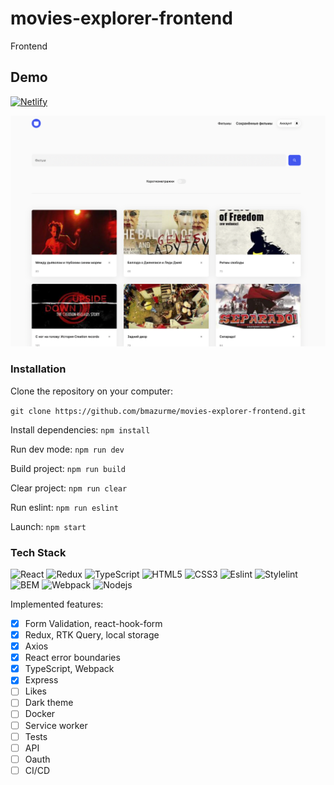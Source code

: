 # movies-explorer-frontend
Frontend

## Demo

[![Netlify](https://img.shields.io/badge/-Netlify-black?style=flat-square&logo=netlify)](https://graceful-cassata-eff5c3.netlify.app/)

![Alt-текст](https://github.com/bmazurme/movies-explorer-frontend/blob/main/src/images/cover-movie.png "demo")

### Installation
Clone the repository on your computer:

`git clone https://github.com/bmazurme/movies-explorer-frontend.git`

Install dependencies: `npm install`

Run dev mode: `npm run dev`

Build project: `npm run build`

Clear project: `npm run clear`

Run eslint: `npm run eslint`

Launch: `npm start`

### Tech Stack
![React](https://img.shields.io/badge/-React-black?style=flat-square&logo=react)
![Redux](https://img.shields.io/badge/-Redux-black?style=flat-square&logo=redux)
![TypeScript](https://img.shields.io/badge/-TypeScript-black?style=flat-square&logo=typescript)
![HTML5](https://img.shields.io/badge/-HTML5-black?style=flat-square&logo=html5&logoColor=white)
![CSS3](https://img.shields.io/badge/-CSS3-black?style=flat-square&logo=css3)
![Eslint](https://img.shields.io/badge/-Eslint-black?style=flat-square&logo=eslint)
![Stylelint](https://img.shields.io/badge/-Stylelint-black?style=flat-square&logo=stylelint)
![BEM](https://img.shields.io/badge/-BEM-black?style=flat-square&logo=bem)
![Webpack](https://img.shields.io/badge/-Webpack-black?style=flat-square&logo=webpack)
![Nodejs](https://img.shields.io/badge/-Nodejs-black?style=flat-square&logo=Node.js)

Implemented features:
- [X] Form Validation, react-hook-form
- [X] Redux, RTK Query, local storage
- [X] Axios
- [X] React error boundaries
- [X] TypeScript, Webpack
- [X] Express
- [ ] Likes
- [ ] Dark theme
- [ ] Docker
- [ ] Service worker
- [ ] Tests
- [ ] API
- [ ] Oauth
- [ ] CI/CD
